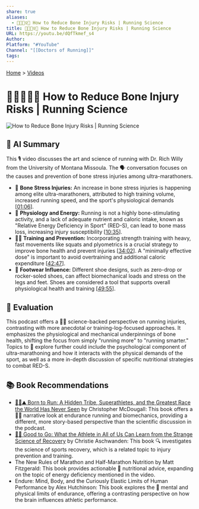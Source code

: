 ```yaml
---
share: true
aliases:
  - 🦴🤕🏃‍♀️🧪 How to Reduce Bone Injury Risks | Running Science
title: 🦴🤕🏃‍♀️🧪 How to Reduce Bone Injury Risks | Running Science
URL: https://youtu.be/dQfTkmef_s4
Author:
Platform: "#YouTube"
Channel: "[[Doctors of Running]]"
tags:
---
```

[Home](../index.md) > [Videos](./index.md)  
# 🦴🤕🏃‍♀️🧪 How to Reduce Bone Injury Risks | Running Science  
![How to Reduce Bone Injury Risks | Running Science](https://youtu.be/dQfTkmef_s4)  
  
## 🤖 AI Summary  
  
This 🎙️ video discusses the art and science of running with Dr. Rich Willy from the University of Montana Missoula. The 🗣️ conversation focuses on the causes and prevention of bone stress injuries among ultra-marathoners.  
  
  * 🦴 **Bone Stress Injuries:** An increase in bone stress injuries is happening among elite ultra-marathoners, attributed to high training volume, increased running speed, and the sport's physiological demands \[[01:06](http://www.youtube.com/watch?v=dQfTkmef_s4&t=66)].  
  * 🔋 **Physiology and Energy:** Running is not a highly bone-stimulating activity, and a lack of adequate nutrient and caloric intake, known as "Relative Energy Deficiency in Sport" (RED-S), can lead to bone mass loss, increasing injury susceptibility \[[10:35](http://www.youtube.com/watch?v=dQfTkmef_s4&t=635)].  
  * 🏋️‍♀️ **Training and Prevention:** Incorporating strength training with heavy, fast movements like squats and plyometrics is a crucial strategy to improve bone health and prevent injuries \[[34:02](http://www.youtube.com/watch?v=dQfTkmef_s4&t=2042)]. A "minimally effective dose" is important to avoid overtraining and additional caloric expenditure \[[42:47](http://www.youtube.com/watch?v=dQfTkmef_s4&t=2567)].  
  * 👟 **Footwear Influence:** Different shoe designs, such as zero-drop or rocker-soled shoes, can affect biomechanical loads and stress on the legs and feet. Shoes are considered a tool that supports overall physiological health and training \[[49:55](http://www.youtube.com/watch?v=dQfTkmef_s4&t=2995)].  
  
## 🤔 Evaluation  
  
This podcast offers a 👨‍🔬 science-backed perspective on running injuries, contrasting with more anecdotal or training-log-focused approaches. It emphasizes the physiological and mechanical underpinnings of bone health, shifting the focus from simply "running more" to "running smarter." Topics to 🧠 explore further could include the psychological component of ultra-marathoning and how it interacts with the physical demands of the sport, as well as a more in-depth discussion of specific nutritional strategies to combat RED-S.  
  
## 📚 Book Recommendations  
  
  * [🏃‍♂️⛰️ Born to Run: A Hidden Tribe, Superathletes, and the Greatest Race the World Has Never Seen](../books/born-to-run-a-hidden-tribe-superathletes-and-the-greatest-race-the-world-has-never-seen.md) by Christopher McDougall: This book offers a 🏃‍♂️ narrative look at endurance running and biomechanics, providing a different, more story-based perspective than the scientific discussion in the podcast.  
  * [💪🧪 Good to Go: What the Athlete in All of Us Can Learn from the Strange Science of Recovery](../books/good-to-go-what-the-athlete-in-all-of-us-can-learn-from-the-strange-science-of-recovery.md) by Christie Aschwanden: This book 🔍 investigates the science of sports recovery, which is a related topic to injury prevention and training.  
  * The New Rules of Marathon and Half-Marathon Nutrition by Matt Fitzgerald: This book provides actionable 🍎 nutritional advice, expanding on the topic of energy deficiency mentioned in the video.  
  * Endure: Mind, Body, and the Curiously Elastic Limits of Human Performance by Alex Hutchinson: This book explores the 🧠 mental and physical limits of endurance, offering a contrasting perspective on how the brain influences athletic performance.